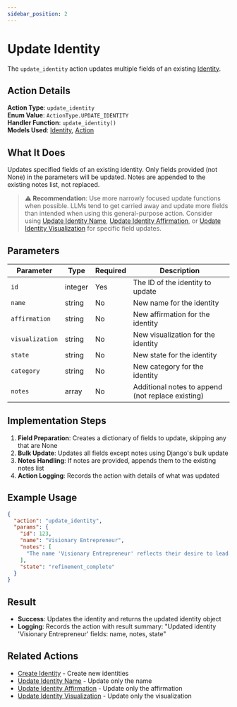 ```yaml
---
sidebar_position: 2
---
```


# Update Identity

The `update_identity` action updates multiple fields of an existing [Identity](../database/models/identity).

## Action Details

**Action Type**: `update_identity`  
**Enum Value**: `ActionType.UPDATE_IDENTITY`  
**Handler Function**: `update_identity()`  
**Models Used**: [Identity](../database/models/identity), [Action](../database/models/action)

## What It Does

Updates specified fields of an existing identity. Only fields provided (not None) in the parameters will be updated. Notes are appended to the existing notes list, not replaced.

> **⚠️ Recommendation**: Use more narrowly focused update functions when possible. LLMs tend to get carried away and update more fields than intended when using this general-purpose action. Consider using [Update Identity Name](update-identity-name), [Update Identity Affirmation](update-identity-affirmation), or [Update Identity Visualization](update-identity-visualization) for specific field updates.

## Parameters

| Parameter       | Type    | Required | Description                                       |
| --------------- | ------- | -------- | ------------------------------------------------- |
| `id`            | integer | Yes      | The ID of the identity to update                  |
| `name`          | string  | No       | New name for the identity                         |
| `affirmation`   | string  | No       | New affirmation for the identity                  |
| `visualization` | string  | No       | New visualization for the identity                |
| `state`         | string  | No       | New state for the identity                        |
| `category`      | string  | No       | New category for the identity                     |
| `notes`         | array   | No       | Additional notes to append (not replace existing) |

## Implementation Steps

1. **Field Preparation**: Creates a dictionary of fields to update, skipping any that are None
2. **Bulk Update**: Updates all fields except notes using Django's bulk update
3. **Notes Handling**: If notes are provided, appends them to the existing notes list
4. **Action Logging**: Records the action with details of what was updated

## Example Usage

```json
{
  "action": "update_identity",
  "params": {
    "id": 123,
    "name": "Visionary Entrepreneur",
    "notes": [
      "The name 'Visionary Entrepreneur' reflects their desire to lead with vision and impact."
    ],
    "state": "refinement_complete"
  }
}
```

## Result

- **Success**: Updates the identity and returns the updated identity object
- **Logging**: Records the action with result summary: "Updated identity 'Visionary Entrepreneur' fields: name, notes, state"

## Related Actions

- [Create Identity](create-identity) - Create new identities
- [Update Identity Name](update-identity-name) - Update only the name
- [Update Identity Affirmation](update-identity-affirmation) - Update only the affirmation
- [Update Identity Visualization](update-identity-visualization) - Update only the visualization
